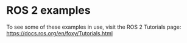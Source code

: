 ROS 2 examples
==============

To see some of these examples in use, visit the ROS 2 Tutorials page: https://docs.ros.org/en/foxy/Tutorials.html
